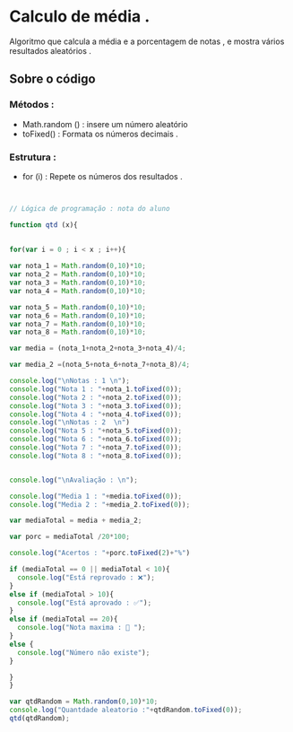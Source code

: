 # Calculo de média .

Algoritmo que calcula a média e a porcentagem de notas , e mostra vários resultados aleatórios .

## Sobre o código 

### Métodos :

* Math.random () : insere um número aleatório 
* toFixed() : Formata os números decimais .

### Estrutura : 

* for (i) :  Repete os números dos resultados .



```javascript


// Lógica de programação : nota do aluno 

function qtd (x){
  
  
for(var i = 0 ; i < x ; i++){

var nota_1 = Math.random(0,10)*10;
var nota_2 = Math.random(0,10)*10;
var nota_3 = Math.random(0,10)*10;
var nota_4 = Math.random(0,10)*10;

var nota_5 = Math.random(0,10)*10;
var nota_6 = Math.random(0,10)*10;
var nota_7 = Math.random(0,10)*10;
var nota_8 = Math.random(0,10)*10;

var media = (nota_1+nota_2+nota_3+nota_4)/4;

var media_2 =(nota_5+nota_6+nota_7+nota_8)/4;

console.log("\nNotas : 1 \n");
console.log("Nota 1 : "+nota_1.toFixed(0));
console.log("Nota 2 : "+nota_2.toFixed(0));
console.log("Nota 3 : "+nota_3.toFixed(0));
console.log("Nota 4 : "+nota_4.toFixed(0));
console.log("\nNotas : 2  \n")
console.log("Nota 5 : "+nota_5.toFixed(0));
console.log("Nota 6 : "+nota_6.toFixed(0));
console.log("Nota 7 : "+nota_7.toFixed(0));
console.log("Nota 8 : "+nota_8.toFixed(0));


console.log("\nAvaliação : \n");

console.log("Media 1 : "+media.toFixed(0));
console.log("Media 2 : "+media_2.toFixed(0));

var mediaTotal = media + media_2;

var porc = mediaTotal /20*100;

console.log("Acertos : "+porc.toFixed(2)+"%")

if (mediaTotal == 0 || mediaTotal < 10){
  console.log("Está reprovado : ❌");
}
else if (mediaTotal > 10){
  console.log("Está aprovado : ✅");
}
else if (mediaTotal == 20){
  console.log("Nota maxima : 🎯 ");
}
else {
  console.log("Número não existe");
}

}
}

var qtdRandom = Math.random(0,10)*10;
console.log("Quantdade aleatorio :"+qtdRandom.toFixed(0));
qtd(qtdRandom);


```



